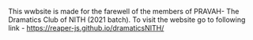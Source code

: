 This wwbsite is made for the farewell of the members of PRAVAH- The Dramatics Club of NITH (2021 batch).
To visit the website go to following link - https://reaper-js.github.io/dramaticsNITH/

